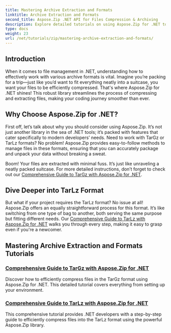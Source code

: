 ```yaml
---
title: Mastering Archive Extraction and Formats
linktitle: Archive Extraction and Formats
second_title: Aspose.Zip .NET API for Files Compression & Archiving
description: Explore detailed tutorials on using Aspose.Zip for .NET to master archive extraction and compression formats like TarGz and TarLz.
type: docs
weight: 23
url: /net/tutorials/zip/mastering-archive-extraction-and-formats/
---
```

## Introduction

When it comes to file management in .NET, understanding how to effectively work with various archive formats is vital. Imagine you’re packing for a trip—just like you’d want to fit everything neatly into a suitcase, you want your files to be efficiently compressed. That's where Aspose.Zip for .NET shines! This robust library streamlines the process of compressing and extracting files, making your coding journey smoother than ever.

## Why Choose Aspose.Zip for .NET?

First off, let’s talk about why you should consider using Aspose.Zip. It’s not just another library in the sea of .NET tools; it’s packed with features that cater specifically to modern developers’ needs. Need to work with TarGz or TarLz formats? No problem! Aspose.Zip provides easy-to-follow methods to manage files in these formats, ensuring that you can accurately package and unpack your data without breaking a sweat.

Boom! Your files are extracted with minimal fuss. It’s just like unraveling a neatly packed suitcase. For more detailed instructions, don’t forget to check out our [Comprehensive Guide to TarGz with Aspose.Zip for .NET](./comprehensive-guide-to-tar-gz/). 

## Dive Deeper into TarLz Format

But what if your project requires the TarLz format? No issue at all! Aspose.Zip offers an equally straightforward process for this format. It’s like switching from one type of bag to another, both serving the same purpose but fitting different needs. Our [Comprehensive Guide to TarLz with Aspose.Zip for .NET](./comprehensive-guide-to-tar-lz/) walks you through every step, making it easy to grasp even if you're a newcomer.

## Mastering Archive Extraction and Formats Tutorials
### [Comprehensive Guide to TarGz with Aspose.Zip for .NET](./comprehensive-guide-to-tar-gz/)
Discover how to efficiently compress files in the TarGz format using Aspose.Zip for .NET. This detailed tutorial covers everything from setting up your environment.
### [Comprehensive Guide to TarLz with Aspose.Zip for .NET](./comprehensive-guide-to-tar-lz/)
This comprehensive tutorial provides .NET developers with a step-by-step guide to efficiently compress files into the TarLz format using the powerful Aspose.Zip library.